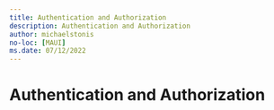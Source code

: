 ```yaml
---
title: Authentication and Authorization
description: Authentication and Authorization
author: michaelstonis
no-loc: [MAUI]
ms.date: 07/12/2022
---
```


# Authentication and Authorization
